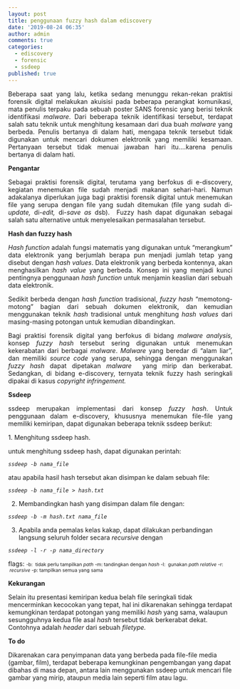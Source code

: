 ```yaml
---
layout: post
title: penggunaan fuzzy hash dalam ediscovery
date: '2019-08-24 06:35'
author: admin
comments: true
categories:
  - ediscovery
  - forensic
  - ssdeep
published: true
---
```

<p style="text-align: justify;">Beberapa saat yang lalu, ketika sedang menunggu rekan-rekan praktisi forensik digital melakukan akuisisi pada beberapa perangkat komunikasi, mata penulis terpaku pada sebuah poster SANS forensic yang berisi teknik identifikasi <em>malware</em>. Dari beberapa teknik identifikasi tersebut, terdapat salah satu teknik untuk menghitung kesamaan dari dua buah <em>malware</em> yang berbeda. Penulis bertanya di dalam hati, mengapa teknik tersebut tidak digunakan untuk mencari dokumen elektronik yang memiliki kesamaan. Pertanyaan tersebut tidak menuai jawaban hari itu….karena penulis bertanya di dalam hati.</p>

<p style="text-align: justify;"><strong>Pengantar</strong></p>
<p style="text-align: justify;">Sebagai praktisi forensik digital, terutama yang berfokus di e-discovery, kegiatan menemukan file sudah menjadi makanan sehari-hari. Namun adakalanya diperlukan juga bagi praktisi forensik digital untuk menemukan file yang serupa dengan file yang sudah ditemukan (file yang sudah di-<em>update, </em>di-<em>edit, </em>di-<em>save as­</em> dsb).  Fuzzy hash dapat digunakan sebagai salah satu alternative untuk menyelesaikan permasalahan tersebut.</p>
<p style="text-align: justify;"><strong>Hash dan fuzzy hash</strong></p>
<p style="text-align: justify;"><em>Hash function </em>adalah fungsi matematis yang digunakan untuk “merangkum” data elektronik yang berjumlah berapa pun menjadi jumlah tetap yang disebut dengan <em>hash values</em>. Data elektronik yang berbeda kontennya, akan menghasilkan <em>hash value </em>yang berbeda. Konsep ini yang menjadi kunci pentingnya penggunaan <em>hash function </em>untuk menjamin keaslian dari sebuah data elektronik.</p>
<p style="text-align: justify;">Sedikit berbeda dengan <em>hash function </em>tradisional,<em> fuzzy hash </em>“memotong-motong” bagian dari sebuah dokumen elektronik, dan kemudian menggunakan teknik <em>hash </em>tradisional untuk menghitung <em>hash values </em>dari masing-masing potongan untuk kemudian dibandingkan.</p>
<p style="text-align: justify;">Bagi praktisi forensik digital yang berfokus di bidang <em>malware analysis, </em>konsep <em>fuzzy hash </em>tersebut sering digunakan untuk menemukan kekerabatan dari berbagai <em>malware</em>. <em>Malware</em> yang beredar di “alam liar”, dan memiliki <em>source code</em> yang serupa, sehingga dengan menggunakan <em>fuzzy hash </em>dapat dipetakan <em>malware </em> yang mirip dan berkerabat. Sedangkan, di bidang e-discovery, ternyata teknik fuzzy hash seringkali dipakai di kasus <em>copyright infringement.</em></p>
<p style="text-align: justify;"><strong>Ssdeep</strong></p>
<p style="text-align: justify;">ssdeep merupakan implementasi dari konsep <em>fuzzy hash</em>. Untuk penggunaan dalam e-discovery, khususnya menemukan file-file yang memiliki kemiripan, dapat digunakan beberapa teknik ssdeep berikut:</p>
<p style="text-align: justify;">1. Menghitung ssdeep hash.</p>
untuk menghitung ssdeep hash, dapat digunakan perintah:

<code><em>ssdeep -b nama_file</em></code>

atau apabila hasil hash tersebut akan disimpan ke dalam sebuah file:

<code><em>ssdeep -b nama_file &gt; hash.txt</em></code>

2. Membandingkan hash yang disimpan dalam file dengan:

<code><em>ssdeep -b -m hash.txt nama_file</em></code>

3. Apabila anda pemalas kelas kakap, dapat dilakukan perbandingan langsung seluruh folder secara <em>recursive </em>dengan

<code><em>ssdeep -l -r -p nama_directory</em></code>

flags:
<span style="font-size: 8pt;">-b:  tidak perlu tampilkan <em>path
</em></span><span style="font-size: 8pt;">-m: tandingkan dengan <em>hash
</em></span><span style="font-size: 8pt;">-l:  gunakan <em>path relative
</em></span><span style="font-size: 8pt;">-r:  <em>recursive
</em></span><span style="font-size: 8pt;">-p: tampilkan semua yang sama</span>

<strong>Kekurangan</strong>

Selain itu presentasi kemiripan kedua belah file seringkali tidak mencerminkan kecocokan yang tepat, hal ini dikarenakan sehingga terdapat kemungkinan terdapat potongan yang memiliki <em>hash </em>yang sama, walaupun sesungguhnya kedua file asal <em>hash </em>tersebut tidak berkerabat dekat. Contohnya adalah <em>header </em>dari sebuah <em>filetype.</em>

<strong>To do</strong>

Dikarenakan cara penyimpanan data yang berbeda pada file-file media (gambar, film), terdapat beberapa kemungkinan pengembangan yang dapat dibahas di masa depan, antara lain menggunakan ssdeep untuk mencari file gambar yang mirip, ataupun media lain seperti film atau lagu.
